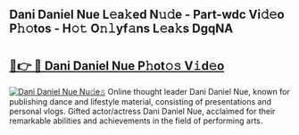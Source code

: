 ## Dani Daniel Nue L𝚎a𝚔ed N𝚞𝚍e - Part-wdc Vi𝚍𝚎o P𝚑𝚘tos - H𝚘𝚝 O𝚗𝚕yf𝚊ns L𝚎a𝚔s DgqNA

# <h2><a href="http://kfeps4.oniu.top/?m=Dani+Daniel+Nue">🔗👉 🔴 Dani Daniel Nue P𝚑ot𝚘𝚜 V𝚒d𝚎o</a></h2>

[![Dani Daniel Nue Nu𝚍e𝚜](https://i.imgur.com/0qMVB7G.gif)](http://kfeps4.oniu.top/?m=Dani+Daniel+Nue)
Online thought leader Dani Daniel Nue, known for publishing dance and lifestyle material, consisting of presentations and personal vlogs. Gifted actor/actress Dani Daniel Nue, acclaimed for their remarkable abilities and achievements in the field of performing arts.  
